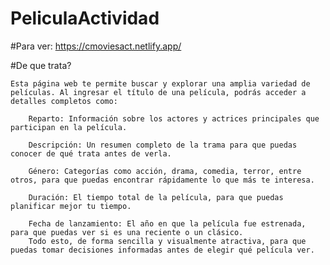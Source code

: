 # PeliculaActividad

#Para ver: 
https://cmoviesact.netlify.app/

#De que trata?

    Esta página web te permite buscar y explorar una amplia variedad de películas. Al ingresar el título de una película, podrás acceder a detalles completos como:

        Reparto: Información sobre los actores y actrices principales que participan en la película.

        Descripción: Un resumen completo de la trama para que puedas conocer de qué trata antes de verla.

        Género: Categorías como acción, drama, comedia, terror, entre otros, para que puedas encontrar rápidamente lo que más te interesa.

        Duración: El tiempo total de la película, para que puedas planificar mejor tu tiempo.

        Fecha de lanzamiento: El año en que la película fue estrenada, para que puedas ver si es una reciente o un clásico.
        Todo esto, de forma sencilla y visualmente atractiva, para que puedas tomar decisiones informadas antes de elegir qué película ver.
